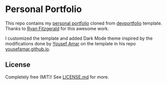 # Personal Portfolio

This repo contains my [personal portfolio](https://kmb46.github.io/) cloned from [devportfolio](https://github.com/RyanFitzgerald/devportfolio) template. Thanks to [Ryan Fitzgerald](https://github.com/RyanFitzgerald) for this awesome work.

I customized the template and added Dark Mode theme inspired by the modifications done by [Yousef Amar](https://github.com/yousefamar) on the template in his repo [yousefamar.github.io](https://github.com/yousefamar/yousefamar.github.io).

## License

Completely free (MIT)! See [LICENSE.md](LICENSE.md) for more.
